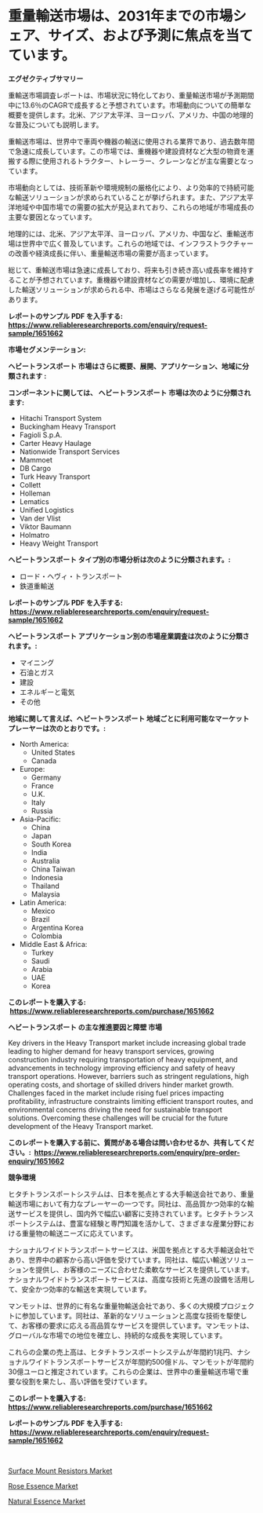 <p><h1>重量輸送市場は、2031年までの市場シェア、サイズ、および予測に焦点を当てています。</h1></p><p><strong>エグゼクティブサマリー</strong></p>
<p><p>重輸送市場調査レポートは、市場状況に特化しており、重量輸送市場が予測期間中に13.6％のCAGRで成長すると予想されています。市場動向についての簡単な概要を提供します。北米、アジア太平洋、ヨーロッパ、アメリカ、中国の地理的な普及についても説明します。</p><p>重輸送市場は、世界中で車両や機器の輸送に使用される業界であり、過去数年間で急速に成長しています。この市場では、重機器や建設資材など大型の物資を運搬する際に使用されるトラクター、トレーラー、クレーンなどが主な需要となっています。</p><p>市場動向としては、技術革新や環境規制の厳格化により、より効率的で持続可能な輸送ソリューションが求められていることが挙げられます。また、アジア太平洋地域や中国市場での需要の拡大が見込まれており、これらの地域が市場成長の主要な要因となっています。</p><p>地理的には、北米、アジア太平洋、ヨーロッパ、アメリカ、中国など、重輸送市場は世界中で広く普及しています。これらの地域では、インフラストラクチャーの改善や経済成長に伴い、重量輸送市場の需要が高まっています。</p><p>総じて、重輸送市場は急速に成長しており、将来も引き続き高い成長率を維持することが予想されています。重機器や建設資材などの需要が増加し、環境に配慮した輸送ソリューションが求められる中、市場はさらなる発展を遂げる可能性があります。</p></p>
<p><strong>レポートのサンプル PDF を入手する: <a href="https://www.reliableresearchreports.com/enquiry/request-sample/1651662">https://www.reliableresearchreports.com/enquiry/request-sample/1651662</a></strong></p>
<p><strong>市場セグメンテーション:</strong></p>
<p><strong> ヘビートランスポート 市場はさらに概要、展開、アプリケーション、地域に分類されます :</strong></p>
<p><strong>コンポーネントに関しては、 ヘビートランスポート 市場は次のように分類されます: &nbsp;</strong></p>
<p><ul><li>Hitachi Transport System</li><li>Buckingham Heavy Transport</li><li>Fagioli S.p.A.</li><li>Carter Heavy Haulage</li><li>Nationwide Transport Services</li><li>Mammoet</li><li>DB Cargo</li><li>Turk Heavy Transport</li><li>Collett</li><li>Holleman</li><li>Lematics</li><li>Unified Logistics</li><li>Van der Vlist</li><li>Viktor Baumann</li><li>Holmatro</li><li>Heavy Weight Transport</li></ul></p>
<p><strong> ヘビートランスポート タイプ別の市場分析は次のように分類されます。:</strong></p>
<p><ul><li>ロード・ヘヴィ・トランスポート</li><li>鉄道重輸送</li></ul></p>
<p><strong>レポートのサンプル PDF を入手する: &nbsp;<a href="https://www.reliableresearchreports.com/enquiry/request-sample/1651662">https://www.reliableresearchreports.com/enquiry/request-sample/1651662</a></strong></p>
<p><strong> ヘビートランスポート アプリケーション別の市場産業調査は次のように分類されます。:</strong></p>
<p><ul><li>マイニング</li><li>石油とガス</li><li>建設</li><li>エネルギーと電気</li><li>その他</li></ul></p>
<p><strong>地域に関して言えば、ヘビートランスポート 地域ごとに利用可能なマーケットプレーヤーは次のとおりです。:</strong></p>
<p><ul>
    <li>
        North America:
        <ul>
            <li>United States</li>
            <li>Canada</li>
        </ul>
    </li>
    <li>
        Europe:
        <ul>
            <li>Germany</li>
            <li>France</li>
            <li>U.K.</li>
            <li>Italy</li>
            <li>Russia</li>
        </ul>
    </li>
    <li>
        Asia-Pacific:
        <ul>
            <li>China</li>
            <li>Japan</li>
            <li>South Korea</li>
            <li>India</li>
            <li>Australia</li>
            <li>China Taiwan</li>
            <li>Indonesia</li>
            <li>Thailand</li>
            <li>Malaysia</li>
        </ul>
    </li>
    <li>
        Latin America:
        <ul>
            <li>Mexico</li>
            <li>Brazil</li>
            <li>Argentina Korea</li>
            <li>Colombia</li>
        </ul>
    </li>
    <li>
        Middle East & Africa:
        <ul>
            <li>Turkey</li>
            <li>Saudi</li>
            <li>Arabia</li>
            <li>UAE</li>
            <li>Korea</li>
        </ul>
    </li>
    </ul></p>
<p><strong>このレポートを購入する: &nbsp;<a href="https://www.reliableresearchreports.com/purchase/1651662">https://www.reliableresearchreports.com/purchase/1651662</a></strong></p>
<p><strong>ヘビートランスポート の主な推進要因と障壁 市場</strong></p>
<p><p>Key drivers in the Heavy Transport market include increasing global trade leading to higher demand for heavy transport services, growing construction industry requiring transportation of heavy equipment, and advancements in technology improving efficiency and safety of heavy transport operations. However, barriers such as stringent regulations, high operating costs, and shortage of skilled drivers hinder market growth. Challenges faced in the market include rising fuel prices impacting profitability, infrastructure constraints limiting efficient transport routes, and environmental concerns driving the need for sustainable transport solutions. Overcoming these challenges will be crucial for the future development of the Heavy Transport market.</p></p>
<p><strong>このレポートを購入する前に、質問がある場合は問い合わせるか、共有してください。:&nbsp; <a href="https://www.reliableresearchreports.com/enquiry/pre-order-enquiry/1651662">https://www.reliableresearchreports.com/enquiry/pre-order-enquiry/1651662</a></strong></p>
<p><strong>競争環境</strong></p>
<p><p>ヒタチトランスポートシステムは、日本を拠点とする大手輸送会社であり、重量輸送市場において有力なプレーヤーの一つです。同社は、高品質かつ効率的な輸送サービスを提供し、国内外で幅広い顧客に支持されています。ヒタチトランスポートシステムは、豊富な経験と専門知識を活かして、さまざまな産業分野における重量物の輸送ニーズに応えています。</p><p>ナショナルワイドトランスポートサービスは、米国を拠点とする大手輸送会社であり、世界中の顧客から高い評価を受けています。同社は、幅広い輸送ソリューションを提供し、お客様のニーズに合わせた柔軟なサービスを提供しています。ナショナルワイドトランスポートサービスは、高度な技術と先進の設備を活用して、安全かつ効率的な輸送を実現しています。</p><p>マンモットは、世界的に有名な重量物輸送会社であり、多くの大規模プロジェクトに参加しています。同社は、革新的なソリューションと高度な技術を駆使して、お客様の要求に応える高品質なサービスを提供しています。マンモットは、グローバルな市場での地位を確立し、持続的な成長を実現しています。</p><p>これらの企業の売上高は、ヒタチトランスポートシステムが年間約1兆円、ナショナルワイドトランスポートサービスが年間約500億ドル、マンモットが年間約30億ユーロと推定されています。これらの企業は、世界中の重量輸送市場で重要な役割を果たし、高い評価を受けています。</p></p>
<p><strong>このレポートを購入する: &nbsp; <a href="https://www.reliableresearchreports.com/purchase/1651662">https://www.reliableresearchreports.com/purchase/1651662</a></strong></p>
<p><strong>レポートのサンプル PDF を入手する: &nbsp;<a href="https://www.reliableresearchreports.com/enquiry/request-sample/1651662">https://www.reliableresearchreports.com/enquiry/request-sample/1651662</a></strong><strong></strong></p>
<p>&nbsp;</p>
<p><p><a href="https://github.com/joannagoyvaerts/Market-Research-Report-List-2/blob/main/surface-mount-resistors-market.md">Surface Mount Resistors Market</a></p><p><a href="https://chivalrous-flock-a86.notion.site/Rose-Essence-Market-Size-Share-Trends-Analysis-Report-By-Application-Regional-Outlook-Competiti-5aefadb52f2548acaa58156026ca726f">Rose Essence Market</a></p><p><a href="https://angry-finch-aaf.notion.site/Natural-Essence-Market-Size-Furnishes-Valuable-Information-Encompassing-Market-Share-Market-Trends--d1a3d41ea24241839a415aabecf5b698">Natural Essence Market</a></p></p>